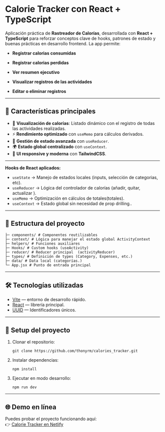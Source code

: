 #  Calorie Tracker con React + TypeScript

Aplicación práctica de **Rastreador de Calorías**, desarrollada con **React + TypeScript** para reforzar conceptos clave de hooks, patrones de estado y buenas prácticas en desarrollo frontend.
La app permite:

- **Registrar calorias consumidas**

- **Registrar calorias perdidas**

- **Ver resumen ejecutivo**

- **Visualizar registros de las actividades**

- **Editar o eliminar registros**

---

## 🚀 Características principales

- 💸 **Visualización de calorías**: Listado dinámico con el registro de todas las actividades realizadas. 
- ⚡ **Rendimiento optimizado** con `useMemo` para cálculos derivados.  
- 🧩 **Gestión de estado avanzada** con  `useReducer`.  
- 🌍 **Estado global centralizado** con `useContext`.  
- 🎨 **UI responsive y moderna** con  **TailwindCSS**.  

---

**Hooks de React aplicados:**
- `useState` → Manejo de estados locales (inputs, selección de categorias, etc).  
- `useReducer` → Lógica del controlador de calorías (añadir, quitar, actualizar ).  
- `useMemo` → Optimización en cálculos de totales(totales).  
- `useContext` → Estado global sin necesidad de prop drilling..
---

## 📂 Estructura del proyecto

```
├─ components/ # Componentes reutilizables 
├─ context/ # Lógica para manejar el estado global ActivityContext
├─ helpers/ # Funciones auxiliares
├─ Hooks/ # Custom hooks (useActivity)
├─ reducer/ # Reducer principal  (activityReducer)
├─ types/ # Definición de types (Category, Expenses, etc.)
├─ data/ # Data local (categorías.)
└─ App.jsx # Punto de entrada principal
```
---

## 🛠️ Tecnologías utilizadas
- [Vite](https://vitejs.dev/) — entorno de desarrollo rápido.
- [React](https://react.dev/) — librería principal.
- [UUID](https://www.npmjs.com/package/uuid) — Identificadores únicos.


---

## 🔧 Setup del proyecto

1. Clonar el repositorio:
   ```
   git clone https://github.com/thonyrm/calories_tracker.git
   ```
2. Instalar dependencias:

    ```
    npm install
    ```

3. Ejecutar en modo desarrollo:
    ```
    npm run dev
    ```

---

## 🌐 Demo en línea
Puedes probar el proyecto funcionando aquí:  
👉 [Calorie Tracker en Netlify](https:///)